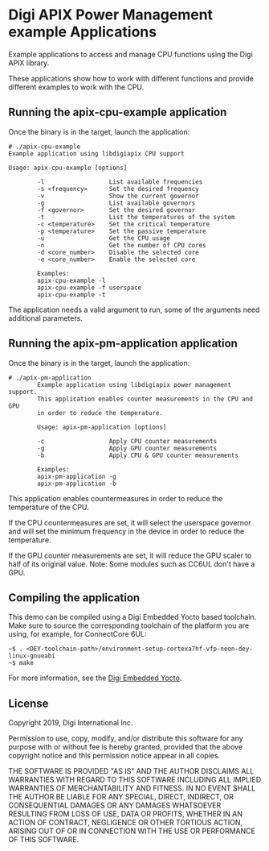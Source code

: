 Digi APIX Power Management example Applications
===============================================

Example applications to access and manage CPU functions using the Digi APIX library.

These applications show how to work with different functions and provide different
examples to work with the CPU.

Running the apix-cpu-example application
-----------------------
Once the binary is in the target, launch the application:

```
# ./apix-cpu-example
Example application using libdigiapix CPU support

Usage: apix-cpu-example [options]

		-l                  List available frequencies
		-s <frequency>      Set the desired frequency
		-v                  Show the current governor
		-g                  List available governors
		-f <governor>       Set the desired governor
		-t                  List the temperatures of the system
		-c <temperature>    Set the critical temperature
		-p <temperature>    Set the passive temperature
		-u                  Get the CPU usage
		-n                  Get the number of CPU cores
		-d <core_number>    Disable the selected core
		-e <core_number>    Enable the selected core

		Examples:
		apix-cpu-example -l
		apix-cpu-example -f userspace
		apix-cpu-example -t
```

The application needs a valid argument to run, some of the arguments need additional parameters.

Running the apix-pm-application application
-----------------------
Once the binary is in the target, launch the application:

```
# ./apix-pm-application
		Example application using libdigiapix power management support.
		This application enables counter measurements in the CPU and GPU
		in order to reduce the temperature.

		Usage: apix-pm-application [options]

		-c                  Apply CPU counter measurements
		-g                  Apply GPU counter measurements
		-b                  Apply CPU & GPU counter measurements

		Examples:
		apix-pm-application -g
		apix-pm-application -b
```

This application enables countermeasures in order to reduce the temperature of the CPU.

If the CPU countermeasures are set, it will select the userspace governor and will set
the minimum frequency in the device in order to reduce the temperature.

If the GPU counter measurements are set, it will reduce the GPU scaler to half of its original value.
Note: Some modules such as CC6UL don't have a GPU.

Compiling the application
-------------------------
This demo can be compiled using a Digi Embedded Yocto based toolchain. Make
sure to source the corresponding toolchain of the platform you are using,
for example, for ConnectCore 6UL:
```
~$ . <DEY-toolchain-path>/environment-setup-cortexa7hf-vfp-neon-dey-linux-gnueabi
~$ make
```

For more information, see the [Digi Embedded Yocto](https://github.com/digi-embedded/meta-digi).

License
-------
Copyright 2019, Digi International Inc.

Permission to use, copy, modify, and/or distribute this software for any purpose
with or without fee is hereby granted, provided that the above copyright notice
and this permission notice appear in all copies.

THE SOFTWARE IS PROVIDED "AS IS" AND THE AUTHOR DISCLAIMS ALL WARRANTIES WITH
REGARD TO THIS SOFTWARE INCLUDING ALL IMPLIED WARRANTIES OF MERCHANTABILITY AND
FITNESS. IN NO EVENT SHALL THE AUTHOR BE LIABLE FOR ANY SPECIAL, DIRECT,
INDIRECT, OR CONSEQUENTIAL DAMAGES OR ANY DAMAGES WHATSOEVER RESULTING FROM LOSS
OF USE, DATA OR PROFITS, WHETHER IN AN ACTION OF CONTRACT, NEGLIGENCE OR OTHER
TORTIOUS ACTION, ARISING OUT OF OR IN CONNECTION WITH THE USE OR PERFORMANCE OF
THIS SOFTWARE.

